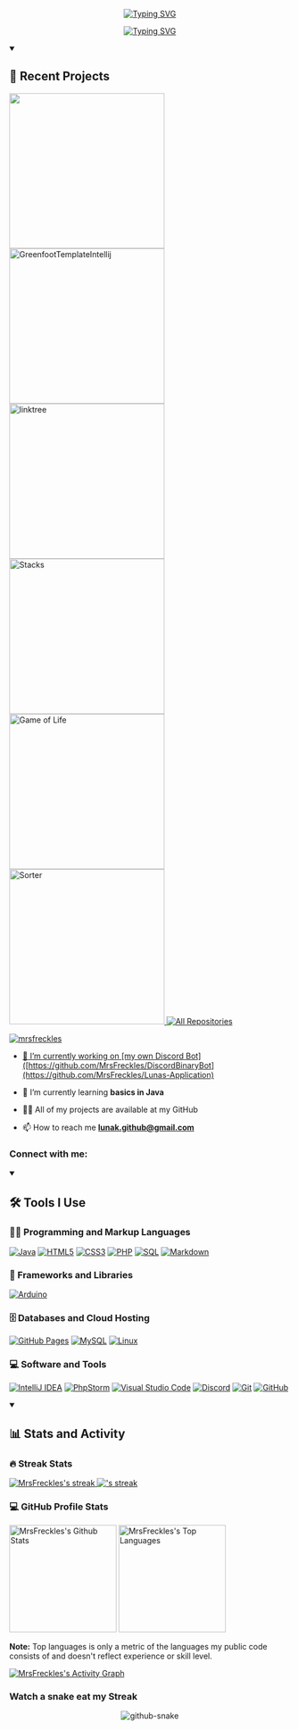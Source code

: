<p align="center">
    <a href="#">
       <img src="https://readme-typing-svg.demolab.com?font=Jersey+15&size=35&pause=1000&color=D56552&center=true&vCenter=true&repeat=false&random=true&width=435&lines=Hi!+I'm+Luna!" alt="Typing SVG" />
    </a>
</p>
<p align="center">
    <a href="#">
        <img src="https://readme-typing-svg.demolab.com?font=Jersey+15&size=25&pause=1000&color=FCBDA8&center=true&vCenter=true&random=true&width=435&lines=A+beginner+developer+from+Germany" alt="Typing SVG" />
    </a>
</p>
 
<details open> 
    <summary><h2>🌟 Recent Projects</h2></summary>
    <a href="https://github.com/MrsFreckles/Lunas-Application">
       <img width="278" src=https://denvercoder1-github-readme-stats.vercel.app/api/pin/?username=MrsFreckles&repo=Lunas-Application&theme=react&bg_color=1F222E&title_color=CF6654&hide_border=true&icon_color=CF6654&show_icons=false">
    </a>
    <a href="https://github.com/MrsFreckles/GreenfootTemplateIntellij">
       <img width="278" src="https://denvercoder1-github-readme-stats.vercel.app/api/pin/?username=MrsFreckles&repo=GreenfootTemplateIntellij&theme=react&bg_color=1F222E&title_color=CF6654&hide_border=true&icon_color=CF6654&show_icons=false" alt="GreenfootTemplateIntellij">
    </a>
<a href="https://github.com/MrsFreckles/linktree">
       <img width="278" src="https://denvercoder1-github-readme-stats.vercel.app/api/pin/?username=MrsFreckles&repo=linktree&theme=react&bg_color=1F222E&title_color=CF6654&hide_border=true&icon_color=CF6654&show_icons=false" alt="linktree">
    </a>
<a href="https://github.com/MrsFreckles/Stacks">
       <img width="278" src="https://denvercoder1-github-readme-stats.vercel.app/api/pin/?username=MrsFreckles&repo=Stacks&theme=react&bg_color=1F222E&title_color=CF6654&hide_border=true&icon_color=CF6654&show_icons=false" alt="Stacks">
    </a>
<a href="https://github.com/MrsFreckles/Game-of-Life">
    <img width="278" src="https://denvercoder1-github-readme-stats.vercel.app/api/pin/?username=MrsFreckles&repo=Game-of-Life&theme=react&bg_color=1F222E&title_color=CF6654&hide_border=true&icon_color=CF6654&show_icons=false" alt="Game of Life">
</a>
<a href="https://github.com/MrsFreckles/Sorter">
    <img width="278" src="https://denvercoder1-github-readme-stats.vercel.app/api/pin/?username=MrsFreckles&repo=Sorter&theme=react&bg_color=1F222E&title_color=CF6654&hide_border=true&icon_color=CF6654&show_icons=false" alt="Sorter">
</a>
    <a href="https://github.com/MrsFreckles?tab=repositories"><img alt="All Repositories" title="All Repositories" src="https://custom-icon-badges.demolab.com/badge/-Click%20Here%20For%20All%20My%20Repos-1F222E?style=for-the-badge&logoColor=white&logo=repo"/</a>
</details>


<p align="left"> <img src="https://komarev.com/ghpvc/?username=mrsfreckles&label=Profile%20views&color=0e75b6&style=flat" alt="mrsfreckles" /> </p>

- 🔭 I’m currently working on [my own Discord Bot]([https://github.com/MrsFreckles/DiscordBinaryBot](https://github.com/MrsFreckles/Lunas-Application)

- 🌱 I’m currently learning **basics in Java**

- 👨‍💻 All of my projects are available at my GitHub

- 📫 How to reach me **lunak.github@gmail.com**

<h3 align="left">Connect with me:</h3>
<p align="left">
</p>

<details open>
    <summary><h2>🛠️ Tools I Use</h2></summary>
        <h3>👨‍💻 Programming and Markup Languages</h3>
        <p>
            <a href="#"><img alt="Java" src="https://img.shields.io/badge/-Java-007396?logo=java&logoColor=white"></a>
            <a href="#"><img alt="HTML5" src="https://img.shields.io/badge/-HTML5-E34F26?logo=html5&logoColor=white"></a>
            <a href="#"><img alt="CSS3" src="https://img.shields.io/badge/-CSS3-1572B6?logo=css3&logoColor=white"></a>
            <a href="#"><img alt="PHP" src="https://img.shields.io/badge/-PHP-777BB4?logo=php&logoColor=white"></a>
            <a href="#"><img alt="SQL" src="https://img.shields.io/badge/-SQL-4479A1?logo=postgresql&logoColor=white"></a>
            <a href="#"><img alt="Markdown" src="https://img.shields.io/badge/-Markdown-000000?logo=markdown&logoColor=white"></a>
        </p>
        <h3>🧰 Frameworks and Libraries</h3>
        <p>
            <a href="#"><img alt="Arduino" src="https://img.shields.io/badge/-Arduino-00979D?logo=Arduino&logoColor=white"></a>
        </p>
        <h3>🗄️ Databases and Cloud Hosting</h3>
        <p>
            <a href="#"><img alt="GitHub Pages" src="https://img.shields.io/badge/GitHub%20Pages-327FC7.svg?logo=github&logoColor=white"></a>
            <a href="#"><img alt="MySQL" src="https://img.shields.io/badge/MySQL-00f.svg?logo=mysql&logoColor=white"></a>
            <a href="#"><img alt="Linux" src="https://img.shields.io/badge/Linux-FCC624?logo=linux&logoColor=black"></a>
        </p>
        <h3>💻 Software and Tools</h3>
        <p>
            <a href="#"><img alt="IntelliJ IDEA" src="https://img.shields.io/badge/IntelliJ%20IDEA-DD7A2A.svg?logo=intellij-idea&logoColor=white"></a>
            <a href="#"><img alt="PhpStorm" src="https://img.shields.io/badge/PhpStorm-C43DFF.svg?logo=phpstorm&logoColor=white"></a>
            <a href="#"><img alt="Visual Studio Code" src="https://img.shields.io/badge/Visual%20Studio%20Code-007ACC.svg?logo=visual-studio-code&logoColor=white"></a>
            <a href="#"><img alt="Discord" src="https://img.shields.io/badge/-Discord-5865F2.svg?logo=discord&logoColor=white"></a>
            <a href="#"><img alt="Git" src="https://img.shields.io/badge/Git-F05033.svg?logo=git&logoColor=white"></a>
            <a href="#"><img alt="GitHub" src="https://img.shields.io/badge/GitHub-181717.svg?logo=github&logoColor=white"></a>
        </p>
</details>

<details open> 
  <summary><h2>📊 Stats and Activity</h2></summary>

<h3>🔥 Streak Stats</h3>
<p>
    <a href="https://github.com/DenverCoder1/github-readme-streak-stats">
        <img title="🔥 Get streak stats for your profile at git.io/streak-stats" alt="MrsFreckles's streak" src="https://github-readme-streak-stats-eight.vercel.app/?user=MrsFreckles&theme=monokai-metallian&hide_border=true&short_numbers=true&ring=CF6654&fire=FFD700&currStreakNum=FFD700&sideNums=FFFFFF&currStreakLabel=CF6654&sideLabels=CF6654&card_width=400" />
        <img title="🔥 Get streak stats for your profile at git.io/streak-stats" alt="'s streak" src="https://github-readme-streak-stats-eight.vercel.app/?user=MrsFreckles&theme=monokai-metallian&hide_border=true&short_numbers=true&ring=CF6654&fire=FFD700&currStreakNum=FFD700&sideNums=FFFFFF&currStreakLabel=CF6654&sideLabels=CF6654&mode=weekly&hide_total_contributions=true&card_width=400" />
    </a>
</p>
 
<h3>💻 GitHub Profile Stats</h3>

<a href="https://github.com/anuraghazra/github-readme-stats"><img alt="MrsFreckles's Github Stats" src="https://denvercoder1-github-readme-stats.vercel.app/api/?username=MrsFreckles&show_icons=true&include_all_commits=true&count_private=true&theme=react&hide_border=true&bg_color=1F222E&title_color=CF6654&icon_color=FCBDA8" height="192px"/></a>
<a href="https://github.com/anuraghazra/github-readme-stats"><img alt="MrsFreckles's Top Languages" src="https://denvercoder1-github-readme-stats.vercel.app/api/top-langs/?username=MrsFreckles&langs_count=8&layout=compact&theme=react&hide_border=true&bg_color=1F222E&title_color=CF6654&icon_color=FCBDA8&hide=Jupyter%20Notebook,Roff" height="192px"/></a>
<br/>

<b>Note:</b> Top languages is only a metric of the languages my public code consists of and doesn't reflect experience or skill level.

<a href="https://github.com/ashutosh00710/github-readme-activity-graph"><img alt="MrsFreckles's Activity Graph" src="https://github-readme-activity-graph.vercel.app/graph/?username=MrsFreckles&bg_color=1F222E&color=FCBDA8&line=CF6654&point=FFFFFF&hide_border=true" /></a>
</details>


<h3>Watch a snake eat my Streak</h3>
<div align="center">
  <picture>
    <source media="(prefers-color-scheme: dark)" srcset="https://github.com/MrsFreckles/mrsfreckles/blob/main/github-user-contribution-dark.svg" />
    <source media="(prefers-color-scheme: light), (prefers-color-scheme: no-preference)" srcset="https://github.com/MrsFreckles/mrsfreckles/blob/main/github-user-contribution-light.svg" />
    <img src="https://github.com/fatkhurrhn/fatkhurrhn/blob/main/github-contribution-grid-snake.svg" alt="github-snake" />
  </picture>
<!-- <h4> _generated with [Platane/snk](https://platane.me/snk/)_</h4> -->
</div>
